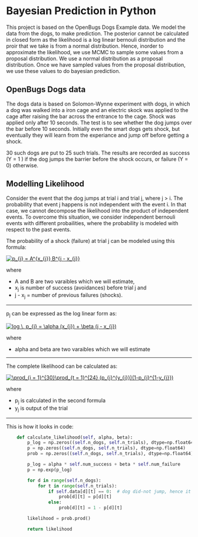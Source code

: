 # Bayesian Prediction in Python

This project is based on the OpenBugs Dogs Example data. We model the data from the dogs, to make prediction. The posterior cannot be calculated in closed form as the likelihood is a log linear bernouli distribution and the proir that we take is from a normal distribution. Hence, inorder to approximate the likelihood, we use MCMC to sample some values from a proposal distribution. We use a normal distribution as a proposal distribution. Once we have sampled values from the proposal distribution, we use these values to do bayesian prediction.

## OpenBugs Dogs data

The dogs data is based on Solomon-Wynne experiment with dogs, in which a dog was walked into a iron cage and an electric skock was applied to the cage after raising the bar across the entrance to the cage. Shock was applied only after 10 seconds. The test is to see whether the dog jumps over the bar before 10 seconds. Initially even the smart dogs gets shock, but eventually they will learn from the experiance and jump off before getting a shock. 

30 such dogs are put to 25 such trials. The results are recorded as success (Y = 1 ) if the dog jumps the barrier before the shock occurs, or failure (Y = 0) otherwise. 

## Modelling Likelihood

Consider the event that the dog jumps at trial i and trial j, where j > i. The probability that event j happens is not independent with the event i. In that case, we cannot decompose the likelihood into the product of independent events. To overcome this situation, we consider independent bernouli events with different probailities, where the probability is modeled with respect to the past events. 

The probability of a shock (failure) at trial j can be modeled using this formula:

<a href="https://www.codecogs.com/eqnedit.php?latex=p_{j}&space;=&space;A^{x_{j}}&space;B^{j&space;-&space;x_{j}}" target="_blank"><img src="https://latex.codecogs.com/gif.latex?p_{j}&space;=&space;A^{x_{j}}&space;B^{j&space;-&space;x_{j}}" title="p_{j} = A^{x_{j}} B^{j - x_{j}}" /></a>

where 
* A and B are two varaibles which we will estimate, 
* x<sub>j</sub> is number of success (avoidances) before trial j and
* j - x<sub>j</sub>   = number of previous failures (shocks).
---
p<sub>j</sub> can be expressed as the log linear form as:

<a href="https://www.codecogs.com/eqnedit.php?latex=log&space;\,&space;p_{j}&space;=&space;\alpha&space;(x_{j})&space;&plus;&space;\beta&space;(j&space;-&space;x_{j})" target="_blank"><img src="https://latex.codecogs.com/gif.latex?log&space;\,&space;p_{j}&space;=&space;\alpha&space;(x_{j})&space;&plus;&space;\beta&space;(j&space;-&space;x_{j})" title="log \, p_{j} = \alpha (x_{j}) + \beta (j - x_{j})" /></a>

where 
* alpha and beta are two varaibles which we will estimate
---
The complete likelihood can be calculated as:

<a href="https://www.codecogs.com/eqnedit.php?latex=\prod_{i&space;=&space;1}^{30}\prod_{t&space;=&space;1}^{24}&space;(p_{j}^{y_{j}})(1-p_{j}^{1-y_{j}})" target="_blank"><img src="https://latex.codecogs.com/gif.latex?\prod_{i&space;=&space;1}^{30}\prod_{t&space;=&space;1}^{24}&space;(p_{j}^{y_{j}})(1-p_{j}^{1-y_{j}})" title="\prod_{i = 1}^{30}\prod_{t = 1}^{24} (p_{j}^{y_{j}})(1-p_{j}^{1-y_{j}})" /></a>

where 
* p<sub>j</sub> is calculated in the second formula
* y<sub>j</sub> is output of the trial

---

This is how it looks in code:
```python
    def calculate_likelihood(self, alpha, beta):
        p_log = np.zeros((self.n_dogs, self.n_trials), dtype=np.float64)
        p = np.zeros((self.n_dogs, self.n_trials), dtype=np.float64)
        prob = np.zeros((self.n_dogs, self.n_trials), dtype=np.float64)

        p_log = alpha * self.num_success + beta * self.num_failure
        p = np.exp(p_log)

        for d in range(self.n_dogs):
            for t in range(self.n_trials):
                if self.data[d][t] == 0:  # dog did-not jump, hence it got electrocuted
                    prob[d][t] = p[d][t]
                else:
                    prob[d][t] = 1 - p[d][t]

        likelihood = prob.prod()

        return likelihood
```
